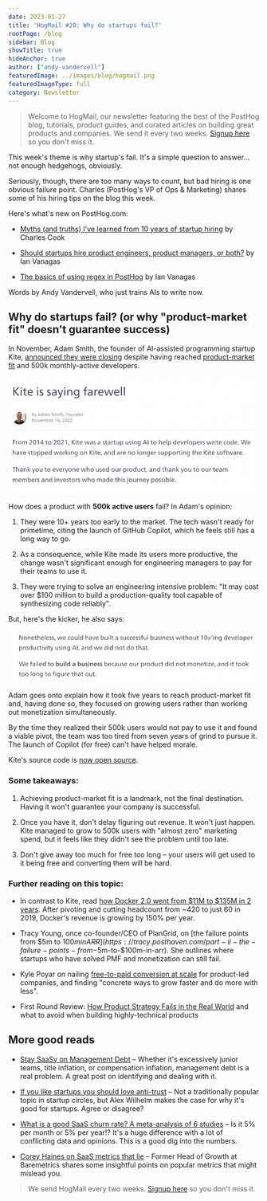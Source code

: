```yaml
---
date: 2023-01-27
title: 'HogMail #20: Why do startups fail?'
rootPage: /blog
sidebar: Blog
showTitle: true
hideAnchor: true
author: ["andy-vandervell"]
featuredImage: ../images/blog/hogmail.png
featuredImageType: full
category: Newsletter
---
```


> Welcome to HogMail, our newsletter featuring the best of the PostHog blog, tutorials, product guides, and curated articles on building great products and companies. We send it every two weeks. [Signup here](https://newsletter.posthog.com/subscribe) so you don't miss it.

This week's theme is why startup's fail. It's a simple question to answer... not enough hedgehogs, obviously.

Seriously, though, there are too many ways to count, but bad hiring is one obvious failure point. Charles (PostHog's VP of Ops & Marketing) shares some of his hiring tips on the blog this week. 

Here's what's new on PostHog.com:

- [Myths (and truths) I've learned from 10 years of startup hiring](https://posthog.com/blog/early-stage-startup-hiring-strategy) by Charles Cook
 
- [Should startups hire product engineers, product managers, or both?](https://posthog.com/blog/product-engineer-vs-product-manager) by Ian Vanagas
 
- [The basics of using regex in PostHog](https://posthog.com/tutorials/regex-basics) by Ian Vanagas
 
Words by Andy Vandervell, who just trains AIs to write now.

## Why do startups fail? (or why "product-market fit" doesn't guarantee success)

In November, Adam Smith, the founder of AI-assisted programming startup Kite, [announced they were closing](https://www.kite.com/blog/product/kite-is-saying-farewell/) despite having reached [product-market fit](/blog/product-market-fit-game) and 500k monthly-active developers.

![kite](../images/blog/hogmail/kit-farewell.png)

How does a product with **500k active users** fail? In Adam's opinion:

1. They were 10+ years too early to the market. The tech wasn't ready for primetime, citing the launch of GitHub Copilot, which he feels still has a long way to go.
 
2. As a consequence, while Kite made its users more productive, the change wasn't significant enough for engineering managers to pay for their teams to use it.
 
3. They were trying to solve an engineering intensive problem: "It may cost over $100 million to build a production-quality tool capable of synthesizing code reliably".

But, here's the kicker, he also says:

![kite blog](../images/blog/hogmail/kite-blog-excerpt.png)

Adam goes onto explain how it took five years to reach product-market fit and, having done so, they focused on growing users rather than working out monetization simultaneously.

By the time they realized their 500k users would not pay to use it and found a viable pivot, the team was too tired from seven years of grind to pursue it. The launch of Copilot (for free) can't have helped morale.

Kite's source code is [now open source](https://github.com/kiteco).

### Some takeaways:

1. Achieving product-market fit is a landmark, not the final destination. Having it won't guarantee your company is successful.
 
2. Once you have it, don't delay figuring out revenue. It won't just happen. Kite managed to grow to 500k users with "almost zero" marketing spend, but it feels like they didn't see the problem until too late.
 
3. Don't give away too much for free too long – your users will get used to it being free and converting them will be hard.

### Further reading on this topic:

- In contrast to Kite, read [how Docker 2.0 went from $11M to $135M in 2 years](https://sacra.com/p/docker-plg-pivot/). After pivoting and cutting headcount from ~420 to just 60 in 2019, Docker's revenue is growing by 150% per year.
 
- Tracy Young, once co-founder/CEO of PlanGrid, on [the failure points from $5m to $100m in ARR](https://tracy.posthaven.com/part-ii-the-failure-points-from-$5m-to-$100m-in-arr). She outlines where startups who have solved PMF and monetization can still fail.
 
- Kyle Poyar on nailing [free-to-paid conversion at scale](https://kylepoyar.substack.com/p/free-to-paid-conversion-at-scale) for product-led companies, and finding "concrete ways to grow faster and do more with less". 
 
- First Round Review: [How Product Strategy Fails in the Real World](https://review.firstround.com/how-product-strategy-fails-in-the-real-world-what-to-avoid-when-building-highly-technical-products) and what to avoid when building highly-technical products

## More good reads

- [Stay SaaSy on Management Debt](https://staysaasy.com/management/2023/01/12/management-debt.html) – Whether it's excessively junior teams, title inflation, or compensation inflation, management debt is a real problem. A great post on identifying and dealing with it.
 
- [If you like startups you should love anti-trust](https://alexwrites.substack.com/p/if-you-like-startups-you-should-love) – Not a traditionally popular topic in startup circles, but Alex Wilhelm makes the case for why it's good for startups. Agree or disagree?
 
- [What is a good SaaS churn rate? A meta-analysis of 6 studies](https://www.cobloom.com/blog/churn-rate-how-high-is-too-high) – Is it 5% per month or 5% per year!? It's a huge difference with a lot of conflicting data and opinions. This is a good dig into the numbers.
 
- [Corey Haines on SaaS metrics that lie](https://twitter.com/coreyhainesco/status/1612943630997819394) – Former Head of Growth at Baremetrics shares some insightful points on popular metrics that might mislead you.

> We send HogMail every two weeks. [Signup here](https://newsletter.posthog.com/subscribe) so you don't miss it.